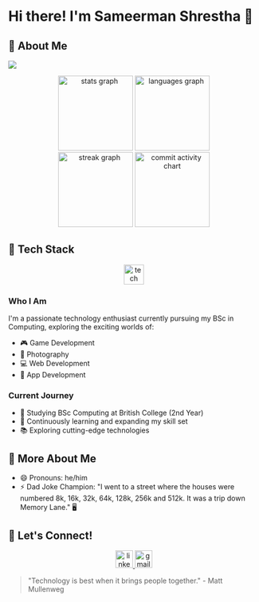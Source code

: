 # Hi there! I'm Sameerman Shrestha 👋

## 🌟 About Me

![](https://komarev.com/ghpvc/?username=shresthasameerman&color=blueviolet)

<div align="center">
  <img src="https://github-readme-stats.vercel.app/api?username=shresthasameerman&hide_title=false&hide_rank=false&show_icons=true&include_all_commits=true&count_private=true&disable_animations=false&theme=dracula&locale=en&hide_border=false&order=1" height="150" alt="stats graph"  />
  <img src="https://github-readme-stats.vercel.app/api/top-langs?username=shresthasameerman&locale=en&hide_title=false&layout=compact&card_width=320&langs_count=5&theme=dracula&hide_border=false&order=2" height="150" alt="languages graph"  />
</div>

<div align="center">
  <img src="https://streak-stats.demolab.com?user=shresthasameerman&locale=en&mode=daily&theme=dracula&hide_border=false&border_radius=5&order=3" height="150" alt="streak graph"  />
  <img src="https://github-readme-stats.vercel.app/api/commit-activity?username=shresthasameerman&theme=dracula&hide_border=false" height="150" alt="commit activity chart" />
</div>

## 🚀 Tech Stack

<div align="center">
  <img src="https://skillicons.dev/icons?i=py,javascript,react,godot,html,css,git,github,vscode" height="40" alt="tech stack" />
</div>

### Who I Am
I'm a passionate technology enthusiast currently pursuing my BSc in Computing, exploring the exciting worlds of:
- 🎮 Game Development
- 📸 Photography
- 💻 Web Development
- 📱 App Development

### Current Journey
- 🏫 Studying BSc Computing at British College (2nd Year)
- 🌱 Continuously learning and expanding my skill set
- 📚 Exploring cutting-edge technologies

## 🤔 More About Me
- 😄 Pronouns: he/him
- ⚡ Dad Joke Champion: "I went to a street where the houses were numbered 8k, 16k, 32k, 64k, 128k, 256k and 512k. It was a trip down Memory Lane." 🖥️

## 🤝 Let's Connect!
<div align="center">
  <a href="YOUR_LINKEDIN_URL" target="_blank">
    <img src="https://img.shields.io/static/v1?message=LinkedIn&logo=linkedin&label=&color=0077B5&logoColor=white&labelColor=&style=for-the-badge" height="35" alt="linkedin logo"  />
  </a>
  <a href="mailto:YOUR_EMAIL" target="_blank">
    <img src="https://img.shields.io/static/v1?message=Gmail&logo=gmail&label=&color=D14836&logoColor=white&labelColor=&style=for-the-badge" height="35" alt="gmail logo"  />
  </a>
</div>

> "Technology is best when it brings people together." - Matt Mullenweg
